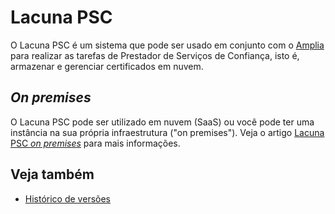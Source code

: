 ﻿# Lacuna PSC

O Lacuna PSC é um sistema que pode ser usado em conjunto com o [Amplia](../amplia/index.md) para realizar as tarefas de Prestador de Serviços de Confiança,
isto é, armazenar e gerenciar certificados em nuvem.

## *On premises*

O Lacuna PSC pode ser utilizado em nuvem (SaaS) ou você pode ter uma instância na sua própria infraestrutura ("on premises"). Veja o
artigo [Lacuna PSC *on premises*](on-premises/index.md) para mais informações.

## Veja também

* [Histórico de versões](changelog.md)
